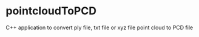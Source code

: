 # pointcloudToPCD
C++ application to convert ply file, txt file or xyz file point cloud to PCD file
